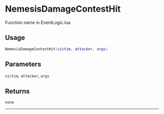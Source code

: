 # NemesisDamageContestHit
Function name in EventLogic.lua
## Usage
```lua
NemesisDamageContestHit(victim, attacker, args)
```
## Parameters
`victim`, `attacker`, `args`
## Returns
`none`

---